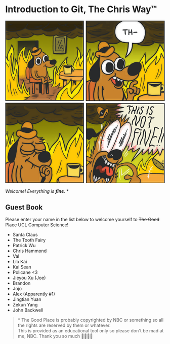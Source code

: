 # Introduction to Git, The Chris Way™

!["Welcome! Everything is fine." text from the TV show The Good Place](assets/Everything&#32;is&#32;Fine&#32;1.jpg)

*Welcome! Everything is **fine***. *

## Guest Book

Please enter your name in the list below to welcome yourself to ~~The Good Place~~ UCL Computer Science!

- Santa Claus
- The Tooth Fairy
- Patrick Wu
- Chris Hammond
- Val
- Lib Kai
- Kai Sean
- Policane <3
- Jieyou Xu (Joe)
- Brandon
- Jojo
- Alex (Apparently #1)
- Jingtian Yuan
- Zekun Yang
- John Backwell
> \* The Good Place is probably copyrighted by NBC or something so all the rights are reserved by them or whatever.  
> This is provided as an educational tool only so please don't be mad at me, NBC. Thank you so much 💖💖💖💖
